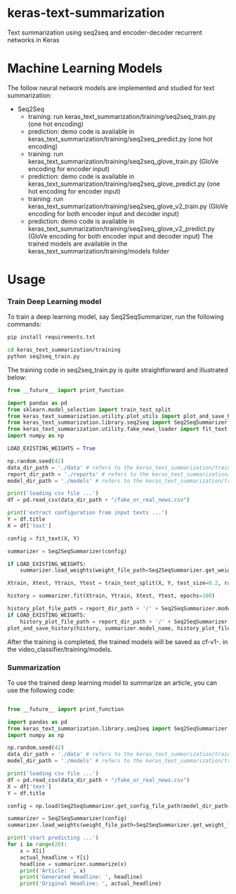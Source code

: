 # keras-text-summarization

Text summarization using seq2seq and encoder-decoder recurrent networks in Keras

# Machine Learning Models

The follow neural network models are implemented and studied for text summarization:

* Seq2Seq 
    * training: run keras_text_summarization/training/seq2seq_train.py (one hot encoding)
    * prediction: demo code is available in keras_text_summarization/training/seq2seq_predict.py (one hot encoding)
    * training: run keras_text_summarization/training/seq2seq_glove_train.py (GloVe encoding for encoder input)
    * prediction: demo code is available in keras_text_summarization/training/seq2seq_glove_predict.py (one hot encoding for encoder input)
    * training: run keras_text_summarization/training/seq2seq_glove_v2_train.py (GloVe encoding for both encoder input and decoder input)
    * prediction: demo code is available in keras_text_summarization/training/seq2seq_glove_v2_predict.py (GloVe encoding for both encoder input and decoder input)
The trained models are available in the keras_text_summarization/training/models folder

# Usage

### Train Deep Learning model

To train a deep learning model, say Seq2SeqSummarizer, run the following commands:

```bash
pip install requirements.txt

cd keras_text_summarization/training
python seq2seq_train.py 
```

The training code in seq2seq_train.py is quite straightforward and illustrated below:

```python
from __future__ import print_function

import pandas as pd
from sklearn.model_selection import train_test_split
from keras_text_summarization.utility.plot_utils import plot_and_save_history
from keras_text_summarization.library.seq2seq import Seq2SeqSummarizer
from keras_text_summarization.utility.fake_news_loader import fit_text
import numpy as np

LOAD_EXISTING_WEIGHTS = True

np.random.seed(42)
data_dir_path = './data' # refers to the keras_text_summarization/training/data folder
report_dir_path = './reports' # refers to the keras_text_summarization/training/reports folder
model_dir_path = './models' # refers to the keras_text_summarization/training/models folder

print('loading csv file ...')
df = pd.read_csv(data_dir_path + "/fake_or_real_news.csv")

print('extract configuration from input texts ...')
Y = df.title
X = df['text']

config = fit_text(X, Y)

summarizer = Seq2SeqSummarizer(config)

if LOAD_EXISTING_WEIGHTS:
    summarizer.load_weights(weight_file_path=Seq2SeqSummarizer.get_weight_file_path(model_dir_path=model_dir_path))

Xtrain, Xtest, Ytrain, Ytest = train_test_split(X, Y, test_size=0.2, random_state=42)

history = summarizer.fit(Xtrain, Ytrain, Xtest, Ytest, epochs=100)

history_plot_file_path = report_dir_path + '/' + Seq2SeqSummarizer.model_name + '-history.png'
if LOAD_EXISTING_WEIGHTS:
    history_plot_file_path = report_dir_path + '/' + Seq2SeqSummarizer.model_name + '-history-v' + str(summarizer.version) + '.png'
plot_and_save_history(history, summarizer.model_name, history_plot_file_path, metrics={'loss', 'acc'})
```

After the training is completed, the trained models will be saved as cf-v1-*.* in the video_classifier/training/models.

### Summarization

To use the trained deep learning model to summarize an article, you can use the following code:

```python

from __future__ import print_function

import pandas as pd
from keras_text_summarization.library.seq2seq import Seq2SeqSummarizer
import numpy as np

np.random.seed(42)
data_dir_path = './data' # refers to the keras_text_summarization/training/data folder
model_dir_path = './models' # refers to the keras_text_summarization/training/models folder

print('loading csv file ...')
df = pd.read_csv(data_dir_path + "/fake_or_real_news.csv")
X = df['text']
Y = df.title

config = np.load(Seq2SeqSummarizer.get_config_file_path(model_dir_path=model_dir_path)).item()

summarizer = Seq2SeqSummarizer(config)
summarizer.load_weights(weight_file_path=Seq2SeqSummarizer.get_weight_file_path(model_dir_path=model_dir_path))

print('start predicting ...')
for i in range(20):
    x = X[i]
    actual_headline = Y[i]
    headline = summarizer.summarize(x)
    print('Article: ', x)
    print('Generated Headline: ', headline)
    print('Original Headline: ', actual_headline)
```



